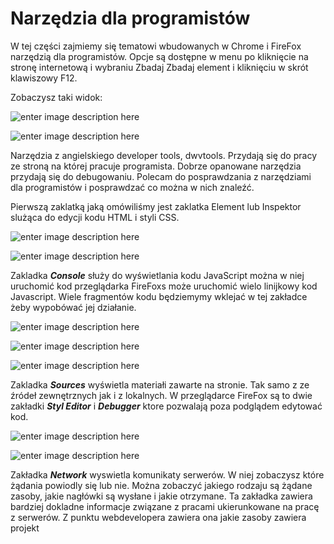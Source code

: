 # Narzędzia dla programistów

W tej części zajmiemy się tematowi wbudowanych w Chrome i FireFox narzędzią dla programistów. Opcje są dostępne w menu po kliknięcie na stronę internetową i wybraniu Zbadaj Zbadaj element i kliknięciu w skrót klawiszowy F12.

Zobaczysz taki widok:

![enter image description here](https://cdn.discordapp.com/attachments/674964991853592586/1002626307231846530/unknown.png)

![enter image description here](https://cdn.discordapp.com/attachments/674964991853592586/1003235469863170109/unknown.png)

Narzędzia z angielskiego developer tools, dwvtools. Przydają się do pracy ze stroną na której pracuje programista. Dobrze opanowane narzędzia przydają się do debugowaniu. Polecam do posprawdzania z narzędziami dla programistów i posprawdzać co można w nich znaleźć.

Pierwszą zaklatką jaką omówiliśmy jest zaklatka Element lub Inspektor slużąca do edycji kodu HTML i styli CSS. 

![enter image description here](https://cdn.discordapp.com/attachments/674964991853592586/1003245936706863104/unknown.png)

![enter image description here](https://cdn.discordapp.com/attachments/674964991853592586/1003246425519431770/unknown.png)

Zakladka ***Console*** służy do wyświetlania kodu JavaScript można w niej uruchomić 
kod przeglądarka FireFoxs może uruchomić wielo linijkowy kod Javascript. Wiele fragmentów kodu będziemymy wklejać w tej zakładce żeby wypobówać jej działanie.

![enter image description here](https://cdn.discordapp.com/attachments/674964991853592586/1003253213698465822/unknown.png)

![enter image description here](https://cdn.discordapp.com/attachments/674964991853592586/1003253829569093652/unknown.png)

![enter image description here](https://cdn.discordapp.com/attachments/674964991853592586/1003254249276313672/unknown.png)

Zakladka ***Sources*** wyświetla materiałi zawarte na stronie. Tak samo z ze źródeł zewnętrznych jak i z lokalnych. W przeglądarce FireFox są to dwie zakładki ***Styl Editor*** i ***Debugger*** ktore pozwalają poza podglądem edytować kod.

![enter image description here](https://cdn.discordapp.com/attachments/674964991853592586/1003259884042723358/unknown.png)

![enter image description here](https://cdn.discordapp.com/attachments/674964991853592586/1003260790029156453/unknown.png)

Zakładka ***Network*** wyswietla komunikaty serwerów. W niej zobaczysz które żądania powiodly się lub nie. Można zobaczyć jakiego rodzaju są żądane zasoby, jakie nagłówki są wysłane i jakie otrzymane. Ta zakładka zawiera bardziej dokladne informacje związane z pracami ukierunkowane na pracę z serwerów. Z punktu webdevelopera zawiera ona jakie zasoby zawiera projekt